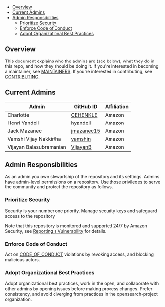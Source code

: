 - [Overview](#overview)
- [Current Admins](#current-admins)
- [Admin Responsibilities](#admin-responsibilities)
  - [Prioritize Security](#prioritize-security)
  - [Enforce Code of Conduct](#enforce-code-of-conduct)
  - [Adopt Organizational Best Practices](#adopt-organizational-best-practices)

## Overview

This document explains who the admins are (see below), what they do in this
repo, and how they should be doing it. If you're interested in becoming a
maintainer, see [MAINTAINERS](MAINTAINERS.md). If you're interested in
contributing, see [CONTRIBUTING](CONTRIBUTING.md).

## Current Admins

| Admin                   | GitHub ID                                   | Affiliation |
| ----------------------- | ------------------------------------------- | ----------- |
| Charlotte               | [CEHENKLE](https://github.com/CEHENKLE)     | Amazon      |
| Henri Yandell           | [hyandell](https://github.com/hyandell)     | Amazon      |
| Jack Mazanec            | [jmazanec15](https://github.com/jmazanec15) | Amazon      |
| Vamshi Vijay Nakkirtha  | [vamshin](https://github.com/vamshin)       | Amazon      |
| Vijayan Balasubramanian | [VijayanB](https://github.com/VijayanB)     | Amazon      |

## Admin Responsibilities

As an admin you own stewartship of the repository and its settings. Admins have
[admin-level permissions on a repository](https://docs.github.com/en/organizations/managing-access-to-your-organizations-repositories/repository-permission-levels-for-an-organization).
Use those privileges to serve the community and protect the repository as
follows.

### Prioritize Security

Security is your number one priority. Manage security keys and safeguard access
to the repository.

Note that this repository is monitored and supported 24/7 by Amazon Security,
see [Reporting a Vulnerability](SECURITY.md) for details.

### Enforce Code of Conduct

Act on [CODE_OF_CONDUCT](CODE_OF_CONDUCT.md) violations by revoking access, and
blocking malicious actors.

### Adopt Organizational Best Practices

Adopt organizational best practices, work in the open, and collaborate with
other admins by opening issues before making process changes. Prefer
consistency, and avoid diverging from practices in the opensearch-project
organization.
